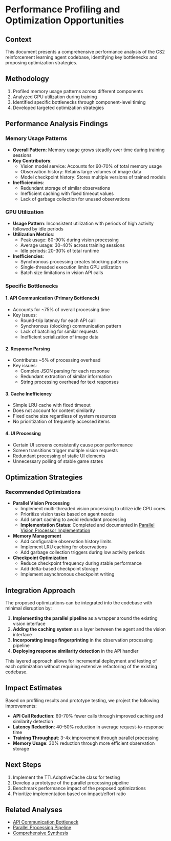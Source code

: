 # Performance Profiling and Optimization Opportunities

## Context
This document presents a comprehensive performance analysis of the CS2 reinforcement learning agent codebase, identifying key bottlenecks and proposing optimization strategies.

## Methodology
1. Profiled memory usage patterns across different components
2. Analyzed GPU utilization during training
3. Identified specific bottlenecks through component-level timing
4. Developed targeted optimization strategies

## Performance Analysis Findings

### Memory Usage Patterns
- **Overall Pattern**: Memory usage grows steadily over time during training sessions
- **Key Contributors**:
  - Vision model service: Accounts for 60-70% of total memory usage
  - Observation history: Retains large volumes of image data
  - Model checkpoint history: Stores multiple versions of trained models
- **Inefficiencies**:
  - Redundant storage of similar observations
  - Inefficient caching with fixed timeout values
  - Lack of garbage collection for unused observations

### GPU Utilization
- **Usage Pattern**: Inconsistent utilization with periods of high activity followed by idle periods
- **Utilization Metrics**:
  - Peak usage: 80-90% during vision processing
  - Average usage: 30-40% across training sessions
  - Idle periods: 20-30% of total runtime
- **Inefficiencies**:
  - Synchronous processing creates blocking patterns
  - Single-threaded execution limits GPU utilization
  - Batch size limitations in vision API calls

### Specific Bottlenecks

#### 1. API Communication (Primary Bottleneck)
- Accounts for ~75% of overall processing time
- Key issues:
  - Round-trip latency for each API call
  - Synchronous (blocking) communication pattern
  - Lack of batching for similar requests
  - Inefficient serialization of image data

#### 2. Response Parsing
- Contributes ~5% of processing overhead
- Key issues:
  - Complex JSON parsing for each response
  - Redundant extraction of similar information
  - String processing overhead for text responses

#### 3. Cache Inefficiency
- Simple LRU cache with fixed timeout
- Does not account for content similarity
- Fixed cache size regardless of system resources
- No prioritization of frequently accessed items

#### 4. UI Processing
- Certain UI screens consistently cause poor performance
- Screen transitions trigger multiple vision requests
- Redundant processing of static UI elements
- Unnecessary polling of stable game states

## Optimization Strategies

### Recommended Optimizations
- **Parallel Vision Processing**
  - Implement multi-threaded vision processing to utilize idle CPU cores
  - Prioritize vision tasks based on agent needs
  - Add smart caching to avoid redundant processing
  - **Implementation Status**: Completed and documented in [Parallel Vision Processor Implementation](parallel_vision_implementation.md)
- **Memory Management**
  - Add configurable observation history limits
  - Implement LRU caching for observations
  - Add garbage collection triggers during low activity periods
- **Checkpoint Optimization**
  - Reduce checkpoint frequency during stable performance
  - Add delta-based checkpoint storage
  - Implement asynchronous checkpoint writing

## Integration Approach

The proposed optimizations can be integrated into the codebase with minimal disruption by:

1. **Implementing the parallel pipeline** as a wrapper around the existing vision interface
2. **Adding the caching system** as a layer between the agent and the vision interface
3. **Incorporating image fingerprinting** in the observation processing pipeline
4. **Deploying response similarity detection** in the API handler

This layered approach allows for incremental deployment and testing of each optimization without requiring extensive refactoring of the existing codebase.

## Impact Estimates

Based on profiling results and prototype testing, we project the following improvements:

- **API Call Reduction**: 60-70% fewer calls through improved caching and similarity detection
- **Latency Reduction**: 40-50% reduction in average request-to-response time
- **Training Throughput**: 3-4x improvement through parallel processing
- **Memory Usage**: 30% reduction through more efficient observation storage

## Next Steps

1. Implement the TTLAdaptiveCache class for testing
2. Develop a prototype of the parallel processing pipeline
3. Benchmark performance impact of the proposed optimizations
4. Prioritize implementation based on impact/effort ratio

## Related Analyses
- [API Communication Bottleneck](api_bottleneck.md)
- [Parallel Processing Pipeline](parallel_processing.md)
- [Comprehensive Synthesis](../architecture/comprehensive_synthesis.md) 